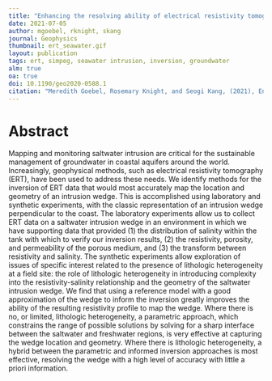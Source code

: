 ```yaml
---
title: "Enhancing the resolving ability of electrical resistivity tomography for imaging saltwater intrusion through improvements in inversion methods: A laboratory and numerical study"
date: 2021-07-05
author: mgoebel, rknight, skang
journal: Geophysics
thumbnail: ert_seawater.gif
layout: publication
tags: ert, simpeg, seawater intrusion, inversion, groundwater
alm: true
oa: true
doi: 10.1190/geo2020-0588.1
citation: "Meredith Goebel, Rosemary Knight, and Seogi Kang, (2021), Enhancing the resolving ability of electrical resistivity tomography for imaging saltwater intrusion through improvements in inversion methods: A laboratory and numerical study, GEOPHYSICS 86: WB159-WB173. doi: 10.1190/geo2020-0588.1"
---
```




# Abstract

Mapping and monitoring saltwater intrusion are critical for the sustainable management of groundwater in coastal aquifers around the world. Increasingly, geophysical methods, such as electrical resistivity tomography (ERT), have been used to address these needs. We identify methods for the inversion of ERT data that would most accurately map the location and geometry of an intrusion wedge. This is accomplished using laboratory and synthetic experiments, with the classic representation of an intrusion wedge perpendicular to the coast. The laboratory experiments allow us to collect ERT data on a saltwater intrusion wedge in an environment in which we have supporting data that provided (1) the distribution of salinity within the tank with which to verify our inversion results, (2) the resistivity, porosity, and permeability of the porous medium, and (3) the transform between resistivity and salinity. The synthetic experiments allow exploration of issues of specific interest related to the presence of lithologic heterogeneity at a field site: the role of lithologic heterogeneity in introducing complexity into the resistivity-salinity relationship and the geometry of the saltwater intrusion wedge. We find that using a reference model with a good approximation of the wedge to inform the inversion greatly improves the ability of the resulting resistivity profile to map the wedge. Where there is no, or limited, lithologic heterogeneity, a parametric approach, which constrains the range of possible solutions by solving for a sharp interface between the saltwater and freshwater regions, is very effective at capturing the wedge location and geometry. Where there is lithologic heterogeneity, a hybrid between the parametric and informed inversion approaches is most effective, resolving the wedge with a high level of accuracy with little a priori information.

